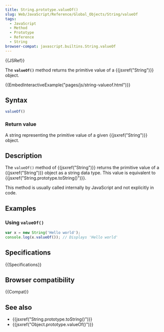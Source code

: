 ```yaml
---
title: String.prototype.valueOf()
slug: Web/JavaScript/Reference/Global_Objects/String/valueOf
tags:
  - JavaScript
  - Method
  - Prototype
  - Reference
  - String
browser-compat: javascript.builtins.String.valueOf
---
```

{{JSRef}}

The **`valueOf()`** method returns the primitive value of a
{{jsxref("String")}} object.

{{EmbedInteractiveExample("pages/js/string-valueof.html")}}

## Syntax

```js
valueOf()
```

### Return value

A string representing the primitive value of a given
{{jsxref("String")}} object.

## Description

The `valueOf()` method of {{jsxref("String")}} returns the primitive
value of a {{jsxref("String")}} object as a string data type. This value
is equivalent to {{jsxref("String.prototype.toString()")}}.

This method is usually called internally by JavaScript and not explicitly in
code.

## Examples

### Using `valueOf()`

```js
var x = new String('Hello world');
console.log(x.valueOf()); // Displays 'Hello world'
```

## Specifications

{{Specifications}}

## Browser compatibility

{{Compat}}

## See also

- {{jsxref("String.prototype.toString()")}}
- {{jsxref("Object.prototype.valueOf()")}}
